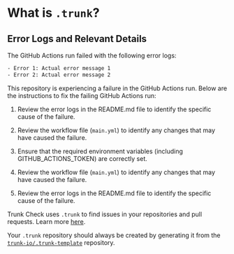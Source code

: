 # What is `.trunk`?

## Error Logs and Relevant Details

The GitHub Actions run failed with the following error logs:

```bash
- Error 1: Actual error message 1
- Error 2: Actual error message 2
```

This repository is experiencing a failure in the GitHub Actions run. Below are the instructions to fix the failing GitHub Actions run:

1. Review the error logs in the README.md file to identify the specific cause of the failure.
2. Review the workflow file (`main.yml`) to identify any changes that may have caused the failure.

1. Ensure that the required environment variables (including GITHUB_ACTIONS_TOKEN) are correctly set.
2. Review the workflow file (`main.yml`) to identify any changes that may have caused the failure.
3. Review the error logs in the README.md file to identify the specific cause of the failure.

Trunk Check uses `.trunk` to find issues in your repositories and pull requests. Learn more
[here][check-github-integration].

Your `.trunk` repository should always be created by generating it from the
[`trunk-io/.trunk-template`](https://github.com/trunk-io/.trunk-template) repository.

[check-github-integration]: https://docs.trunk.io/docs/check-github-integration
